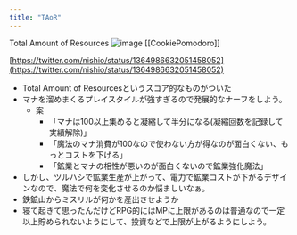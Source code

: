 ```yaml
---
title: "TAoR"
---
```


Total Amount of Resources
![image](https://gyazo.com/ffde11891644a3d8d0e9ca2efbb041a1/thumb/1000)
[[CookiePomodoro]]

[https://twitter.com/nishio/status/1364986632051458052](https://twitter.com/nishio/status/1364986632051458052)
- Total Amount of Resourcesというスコア的なものがついた
- マナを溜めまくるプレイスタイルが強すぎるので発展的なナーフをしよう。
    - 案
        - 「マナは100以上集めると凝縮して半分になる(凝縮回数を記録して実績解除)」
        - 「魔法のマナ消費が100なので使わない方が得なのが面白くない、もっとコストを下げる」
        - 「鉱業とマナの相性が悪いのが面白くないので鉱業強化魔法」
- しかし、ツルハシで鉱業生産が上がって、電力で鉱業コストが下がるデザインなので、魔法で何を変化させるのか悩ましいなぁ。
- 鉄鉱山からミスリルが何かを産出させようか
- 寝て起きて思ったんだけどRPG的にはMPに上限があるのは普通なので一定以上貯められないようにして、投資などで上限が上がるようにしよう。
